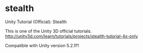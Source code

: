 # stealth
Unity Tutorial (Official): Stealth

This is one of the Unity 3D official tutorials.  
http://unity3d.com/learn/tutorials/projects/stealth-tutorial-4x-only

Compatible with Unity version 5.2.1f1
